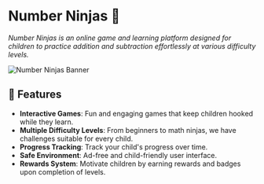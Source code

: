 # Number Ninjas 🥷

_Number Ninjas is an online game and learning platform designed for children to practice addition and subtraction effortlessly at various difficulty levels._

![Number Ninjas Banner](link-to-banner-image.jpg) 

## 🎯 Features

- **Interactive Games**: Fun and engaging games that keep children hooked while they learn.
- **Multiple Difficulty Levels**: From beginners to math ninjas, we have challenges suitable for every child.
- **Progress Tracking**: Track your child's progress over time.
- **Safe Environment**: Ad-free and child-friendly user interface.
- **Rewards System**: Motivate children by earning rewards and badges upon completion of levels.